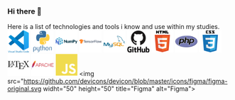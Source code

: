 ### Hi there 👋

Here is a list of technologies and tools i know and use within my studies. <br>
<img src="https://github.com/devicons/devicon/blob/master/icons/vscode/vscode-original-wordmark.svg" widht="50" height="50" title="Visual Studio Code" alt="Visual Studio Code">
<img src="https://github.com/devicons/devicon/blob/master/icons/python/python-original-wordmark.svg" widht="50" height="50" title="Python" alt="Python">
<img src="https://github.com/devicons/devicon/blob/master/icons/numpy/numpy-original-wordmark.svg" width="50" height="50" title="NumPy" alt="NumPy">
<img src="https://github.com/devicons/devicon/blob/master/icons/tensorflow/tensorflow-original-wordmark.svg" widht="50" height="50" title="TensorFlow" alt="TensorFlow">
<img src="https://github.com/devicons/devicon/blob/master/icons/mysql/mysql-original-wordmark.svg" widht="50" height="50" title="MySQL" alt="MySQL">
<img src="https://github.com/devicons/devicon/blob/master/icons/github/github-original-wordmark.svg" widht="50" height="50" title="GitHub" alt="GitHub">
<img src="https://github.com/devicons/devicon/blob/master/icons/html5/html5-original-wordmark.svg" widht="50" height="50" title="HTML" alt="HTML">
<img src="https://github.com/devicons/devicon/blob/master/icons/php/php-original.svg" widht="50" height="50" title="PHP" alt="PHP">
<img src="https://github.com/devicons/devicon/blob/master/icons/css3/css3-original-wordmark.svg" widht="50" height="50" title="CSS" alt="CSS">
<img src="https://github.com/devicons/devicon/blob/master/icons/latex/latex-original.svg" widht="50" height="50" title="LATEX" alt="LATEX">
<img src="https://github.com/devicons/devicon/blob/master/icons/apache/apache-original-wordmark.svg" widht="50" height="50" title="APACHE" alt="APACHE">
<img src="https://github.com/devicons/devicon/blob/master/icons/javascript/javascript-plain.svg" widht="50" height="50" title="JAVASCRIPT" alt="JAVASCRIPT">
<img src="https://github.com/devicons/devicon/blob/master/icons/figma/figma-original.svg widht="50" height="50" title="Figma" alt="Figma">
